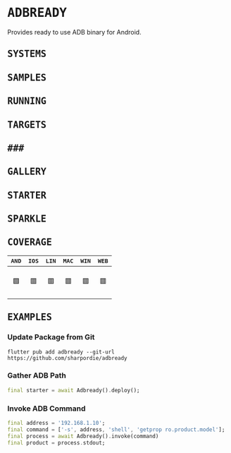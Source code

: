# <samp>ADBREADY</samp>

Provides ready to use ADB binary for Android.

## <samp>SYSTEMS</samp></h2>
## <samp>SAMPLES</samp></h2>
## <samp>RUNNING</samp></h2>
## <samp>TARGETS</samp></h2>
## <samp>###</samp></h2>
## <samp>GALLERY</samp></h2>
## <samp>STARTER</samp></h2>
## <samp>SPARKLE</samp></h2>

## <samp>COVERAGE</samp></h2>

| <samp>AND</samp> | <samp>IOS</samp> | <samp>LIN</samp> | <samp>MAC</samp> | <samp>WIN</samp> | <samp>WEB</samp> |
| :-: | :-: | :-: | :-: | :-: | :-: |
| <br>🟩<br><br> | <br>🟥<br><br> | <br>🟥<br><br> | <br>🟥<br><br> | <br>🟥<br><br> | <br>🟥<br><br> |

## <samp>EXAMPLES</samp></h2>

### Update Package from Git

```shell
flutter pub add adbready --git-url https://github.com/sharpordie/adbready
```

### Gather ADB Path

```dart
final starter = await Adbready().deploy();
```

### Invoke ADB Command

```dart
final address = '192.168.1.10';
final command = ['-s', address, 'shell', 'getprop ro.product.model'];
final process = await Adbready().invoke(command)
final product = process.stdout;
```

